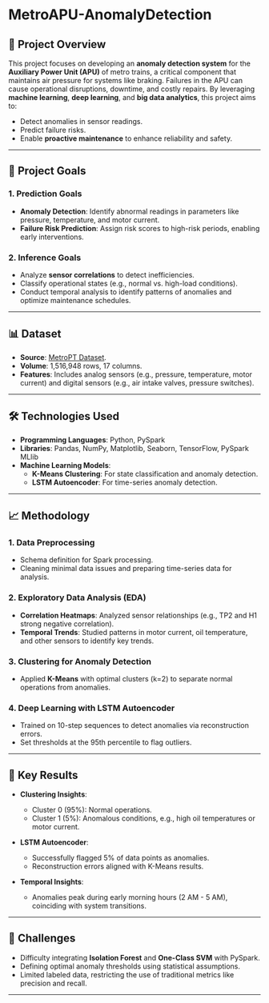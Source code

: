 # MetroAPU-AnomalyDetection  

## 🚀 **Project Overview**  
This project focuses on developing an **anomaly detection system** for the **Auxiliary Power Unit (APU)** of metro trains, a critical component that maintains air pressure for systems like braking. Failures in the APU can cause operational disruptions, downtime, and costly repairs. By leveraging **machine learning**, **deep learning**, and **big data analytics**, this project aims to:  
- Detect anomalies in sensor readings.  
- Predict failure risks.  
- Enable **proactive maintenance** to enhance reliability and safety.  

---

## 🎯 **Project Goals**  

### 1. **Prediction Goals**  
- **Anomaly Detection**: Identify abnormal readings in parameters like pressure, temperature, and motor current.  
- **Failure Risk Prediction**: Assign risk scores to high-risk periods, enabling early interventions.  

### 2. **Inference Goals**  
- Analyze **sensor correlations** to detect inefficiencies.  
- Classify operational states (e.g., normal vs. high-load conditions).  
- Conduct temporal analysis to identify patterns of anomalies and optimize maintenance schedules.  

---

## 📊 **Dataset**  
- **Source**: [MetroPT Dataset](https://archive.ics.uci.edu/dataset/791/metropt+3+dataset).  
- **Volume**: 1,516,948 rows, 17 columns.  
- **Features**: Includes analog sensors (e.g., pressure, temperature, motor current) and digital sensors (e.g., air intake valves, pressure switches).  

---

## 🛠️ **Technologies Used**  
- **Programming Languages**: Python, PySpark  
- **Libraries**: Pandas, NumPy, Matplotlib, Seaborn, TensorFlow, PySpark MLlib  
- **Machine Learning Models**:  
  - **K-Means Clustering**: For state classification and anomaly detection.  
  - **LSTM Autoencoder**: For time-series anomaly detection.  

---

## 📈 **Methodology**  

### **1. Data Preprocessing**  
- Schema definition for Spark processing.  
- Cleaning minimal data issues and preparing time-series data for analysis.  

### **2. Exploratory Data Analysis (EDA)**  
- **Correlation Heatmaps**: Analyzed sensor relationships (e.g., TP2 and H1 strong negative correlation).  
- **Temporal Trends**: Studied patterns in motor current, oil temperature, and other sensors to identify key trends.  

### **3. Clustering for Anomaly Detection**  
- Applied **K-Means** with optimal clusters (k=2) to separate normal operations from anomalies.  

### **4. Deep Learning with LSTM Autoencoder**  
- Trained on 10-step sequences to detect anomalies via reconstruction errors.  
- Set thresholds at the 95th percentile to flag outliers.  

---

## 🌟 **Key Results**  
- **Clustering Insights**:  
  - Cluster 0 (95%): Normal operations.  
  - Cluster 1 (5%): Anomalous conditions, e.g., high oil temperatures or motor current.  

- **LSTM Autoencoder**:  
  - Successfully flagged 5% of data points as anomalies.  
  - Reconstruction errors aligned with K-Means results.  

- **Temporal Insights**:  
  - Anomalies peak during early morning hours (2 AM - 5 AM), coinciding with system transitions.  

---

## 🔧 **Challenges**  
- Difficulty integrating **Isolation Forest** and **One-Class SVM** with PySpark.  
- Defining optimal anomaly thresholds using statistical assumptions.  
- Limited labeled data, restricting the use of traditional metrics like precision and recall.  

---

